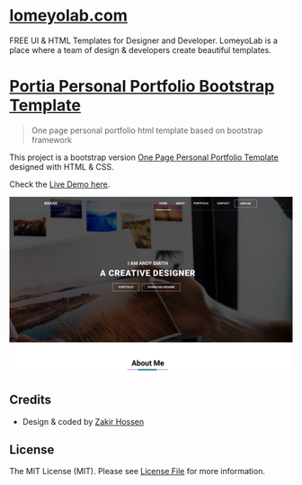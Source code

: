 # [lomeyolab.com](https://lomeyolab.com)
FREE UI & HTML Templates for Designer and Developer. LomeyoLab is a place where a team of design & developers create beautiful templates.

# [Portia Personal Portfolio Bootstrap Template](https://www.echotemplate.com/templates/portia-personal-portfolio-bootstrap-template)

> One page personal portfolio html template based on bootstrap framework

This project is a bootstrap version [One Page Personal Portfolio Template](https://www.echotemplate.com/templates/portia-personal-portfolio-bootstrap-template) designed with HTML & CSS.

Check the [Live Demo here](https://demo.echotemplate.com/portia-personal-portfolio-bootstrap-template).

![Project Screenshot](img/screenshot.png)

## Credits
- Design & coded by [Zakir Hossen](https://github.com/devzakir)

## License
The MIT License (MIT). Please see [License File](LICENSE.md) for more information.
